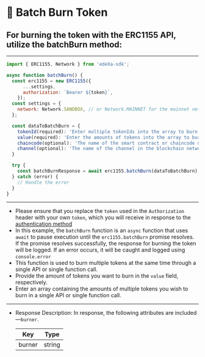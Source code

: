 # 📝 Batch Burn Token

## For burning the token with the ERC1155 API, utilize the batchBurn method:

---

```SDK.js
import { ERC1155, Network } from 'edeXa-sdk';

async function batchBurn() {
  const erc1155 = new ERC1155({
      ...settings,
      authorization: `Bearer ${token}`,
    });
  const settings = {
    network: Network.SANDBOX, // or Network.MAINNET for the mainnet network
  };

  const dataToBatchBurn = {
    tokenId(required): 'Enter multiple tokenIds into the array to burn.'
    value(required): 'Enter the amounts of tokens into the array to burn.',
    chaincode(optional): 'The name of the smart contract or chaincode managing the tokens',
    channel(optional): 'The name of the channel in the blockchain network'
  }

  try {
    const batchBurnResponse = await erc1155.batchBurn(dataToBatchBurn);
  } catch (error) {
    // Handle the error
  }
}

```

---

- Please ensure that you replace the `token` used in the `Authorization` header with your own `token`, which you will receive in response to the [authentication method](./authenticate.md)
- In this example, the `batchBurn` function is an `async` function that uses `await` to pause execution until the `erc1155.batchBurn` promise resolves. If the promise resolves successfully, the response for burning the token will be logged. If an error occurs, it will be caught and logged using `console.error`
- This function is used to burn multiple tokens at the same time through a single API or single function call.
- Provide the amount of tokens you want to burn in the `value` field, respectively.
- Enter an array containing the amounts of multiple tokens you wish to burn in a single API or single function call.
---

- Response Description: In response, the following attributes are included—`burner`.

  | Key             | Type   |
  | --------------- | ------ |
  | burner          | string |
